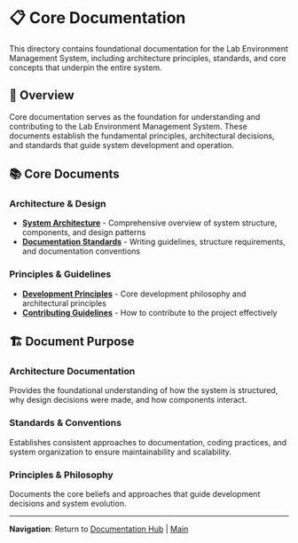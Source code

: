 # 📋 Core Documentation

This directory contains foundational documentation for the Lab Environment Management System, including architecture principles, standards, and core concepts that underpin the entire system.

## 🎯 Overview

Core documentation serves as the foundation for understanding and contributing to the Lab Environment Management System. These documents establish the fundamental principles, architectural decisions, and standards that guide system development and operation.

## 📚 Core Documents

### Architecture & Design
- **[System Architecture](architecture.md)** - Comprehensive overview of system structure, components, and design patterns
- **[Documentation Standards](standards.md)** - Writing guidelines, structure requirements, and documentation conventions

### Principles & Guidelines
- **[Development Principles](principles.md)** - Core development philosophy and architectural principles
- **[Contributing Guidelines](contributing.md)** - How to contribute to the project effectively

## 🏗️ Document Purpose

### Architecture Documentation
Provides the foundational understanding of how the system is structured, why design decisions were made, and how components interact.

### Standards & Conventions
Establishes consistent approaches to documentation, coding practices, and system organization to ensure maintainability and scalability.

### Principles & Philosophy
Documents the core beliefs and approaches that guide development decisions and system evolution.

---

**Navigation**: Return to [Documentation Hub](../README.md) | [Main](../../README.md)
